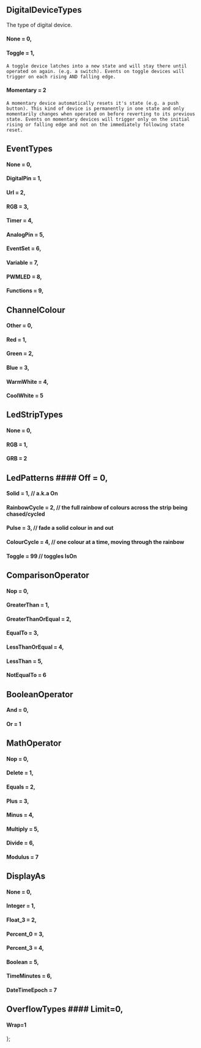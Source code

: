 ## DigitalDeviceTypes
The type of digital device. 
#### None = 0,
#### Toggle = 1,
	A toggle device latches into a new state and will stay there until operated on again. (e.g. a switch). Events on toggle devices will trigger on each rising AND falling edge.
#### Momentary = 2
	A momentary device automatically resets it's state (e.g. a push button). This kind of device is permanently in one state and only momentarily changes when operated on before reverting to its previous state. Events on momentary devices will trigger only on the initial rising or falling edge and not on the immediately following state reset.

## EventTypes 
#### None = 0,
#### DigitalPin = 1,
#### Url = 2,
#### RGB = 3,
#### Timer = 4,
#### AnalogPin = 5,
#### EventSet = 6,
#### Variable = 7,
#### PWMLED = 8,
#### Functions = 9,

## ChannelColour 
#### Other = 0,
#### Red = 1,
#### Green = 2,
#### Blue = 3,
#### WarmWhite = 4,
#### CoolWhite = 5

## LedStripTypes 
#### None = 0,
#### RGB = 1,
#### GRB = 2

## LedPatterns #### Off = 0,
#### Solid = 1, // a.k.a On
#### RainbowCycle = 2, // the full rainbow of colours across the strip being chased/cycled
#### Pulse = 3, // fade a solid colour in and out
#### ColourCycle = 4, // one colour at a time, moving through the rainbow
#### Toggle = 99 // toggles IsOn

## ComparisonOperator 
#### Nop = 0,
#### GreaterThan = 1,
#### GreaterThanOrEqual = 2,
#### EqualTo = 3,
#### LessThanOrEqual = 4,
#### LessThan = 5,
#### NotEqualTo = 6

## BooleanOperator 
#### And = 0,
#### Or = 1

## MathOperator 
#### Nop = 0,
#### Delete = 1,
#### Equals = 2,
#### Plus = 3,
#### Minus = 4,
#### Multiply = 5,
#### Divide = 6,
#### Modulus = 7

## DisplayAs 
#### None = 0,
#### Integer = 1,
#### Float_3 = 2,
#### Percent_0 = 3,
#### Percent_3 = 4,
#### Boolean = 5, 
#### TimeMinutes = 6,
#### DateTimeEpoch = 7

## OverflowTypes #### Limit=0,
#### Wrap=1
};